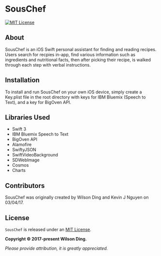 # SousChef

[![MIT License](https://img.shields.io/badge/license-MIT-blue.svg)][mitLink]

## About

SousChef is an iOS Swift personal assistant for finding and reading recipes. Users search for recpies in-app, find various information such as ingredients and nutritional facts, then after picking their recipe, is walked through each step with verbal instructions.

## Installation
To install and run SousChef on your own iOS device, simply create a Key.plist file in the root directory with keys for IBM Bluemix (Speech to Text), and a key for BigOven API.

## Libraries Used

- Swift 3
- IBM Bluemix Speech to Text
- BigOven API
- Alamofire
- SwiftyJSON
- SwiftVideoBackground
- SDWebImage
- Cosmos
- Charts

## Contributors

SousChef was originally created by Wilson Ding and Kevin J Nguyen on 03/04/17. 

## License

`SousChef` is released under an [MIT License][mitLink].

**Copyright &copy; 2017-present Wilson Ding.**

*Please provide attribution, it is greatly appreciated.*

[mitLink]:http://opensource.org/licenses/MIT
